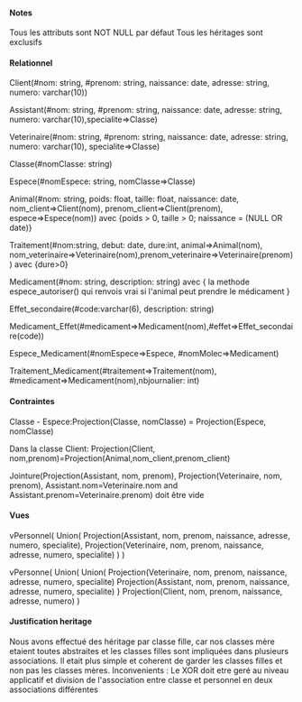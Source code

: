 #### Notes
Tous les attributs sont NOT NULL par défaut
Tous les héritages sont exclusifs

#### Relationnel

Client(#nom: string, #prenom: string, naissance: date, adresse: string, numero: varchar(10))

Assistant(#nom: string, #prenom: string, naissance: date, adresse: string, numero: varchar(10),specialite=>Classe) 

Veterinaire(#nom: string, #prenom: string, naissance: date, adresse: string, numero: varchar(10), specialite=>Classe)

Classe(#nomClasse: string)

Espece(#nomEspece: string, nomClasse=>Classe)

Animal(#nom: string, poids: float, taille: float, naissance: date,
    nom_client=>Client(nom), prenom_client=>Client(prenom), espece=>Espece(nom))
		avec {poids > 0, taille > 0; naissance = (NULL OR date)}

Traitement(#nom:string, debut: date, dure:int, animal=>Animal(nom),
		nom_veterinaire=>Veterinaire(nom),prenom_veterinaire=>Veterinaire(prenom)) avec {dure>0}

Medicament(#nom: string, description: string)
    avec { la methode espece_autoriser() qui renvois
		vrai si l'animal peut prendre le médicament }

Effet_secondaire(#code:varchar(6), description: string)

Medicament_Effet(#medicament=>Medicament(nom),#effet=>Effet_secondaire(code)) 

Espece_Medicament(#nomEspece=>Espece, #nomMolec=>Medicament)

Traitement_Medicament(#traitement=>Traitement(nom), #medicament=>Medicament(nom),nbjournalier: int)

#### Contraintes
Classe - Espece:Projection(Classe, nomClasse) = Projection(Espece, nomClasse)

Dans la classe Client: Projection(Client, nom,prenom)=Projection(Animal,nom_client,prenom_client)

Jointure(Projection(Assistant, nom, prenom), Projection(Veterinaire, nom, prenom), Assistant.nom=Veterinaire.nom and Assistant.prenom=Veterinaire.prenom) doit être vide

#### Vues
vPersonnel(
Union(
	Projection(Assistant, nom, prenom, naissance, adresse, numero, specialite),
	Projection(Veterinaire, nom, prenom, naissance, adresse, numero, specialite)
	)
)

vPersonne(
Union(
	Union(
		Projection(Veterinaire, nom, prenom, naissance, adresse, numero, specialite)
		Projection(Assistant, nom, prenom, naissance, adresse, numero, specialite)
	}
		Projection(Client, nom, prenom, naissance, adresse, numero)
)

#### Justification heritage

Nous avons effectué des héritage par classe fille, car nos classes mère etaient toutes abstraites et les classes filles sont impliquées dans plusieurs associations.
Il etait plus simple et coherent de garder les classes filles et non pas les classes mères.
Inconvenients : Le XOR doit etre geré au niveau applicatif et division de l'association entre classe et personnel en deux associations différentes
